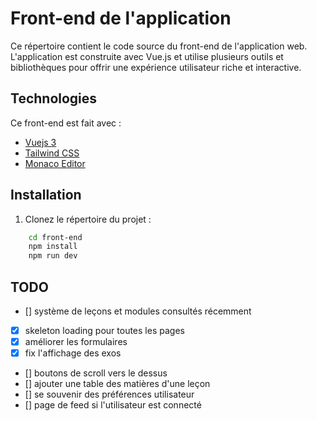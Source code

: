 # Front-end de l'application

Ce répertoire contient le code source du front-end de l'application web. L'application est construite avec Vue.js et utilise plusieurs outils et bibliothèques pour offrir une expérience utilisateur riche et interactive.

## Technologies 

Ce front-end est fait avec :
- [Vuejs 3](https://vuejs.org/)
- [Tailwind CSS](https://tailwindcss.com/)
- [Monaco Editor](https://microsoft.github.io/monaco-editor/)

## Installation

1. Clonez le répertoire du projet :

```sh
    cd front-end
    npm install
    npm run dev
```

## TODO

- [] système de leçons et modules consultés récemment
- [x] skeleton loading pour toutes les pages 
- [x] améliorer les formulaires
- [x] fix l'affichage des exos
- [] boutons de scroll vers le dessus
- [] ajouter une table des matières d'une leçon
- [] se souvenir des préférences utilisateur
- [] page de feed si l'utilisateur est connecté